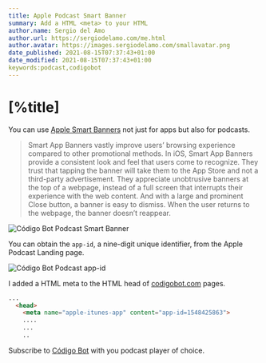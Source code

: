 ```yaml
---
title: Apple Podcast Smart Banner
summary: Add a HTML <meta> to your HTML
author.name: Sergio del Amo
author.url: https://sergiodelamo.com/me.html
author.avatar: https://images.sergiodelamo.com/smallavatar.png 
date_published: 2021-08-15T07:37:43+01:00
date_modified: 2021-08-15T07:37:43+01:00
keywords:podcast,codigobot
---
```


# [%title]

You can use [Apple Smart Banners](https://developer.apple.com/documentation/webkit/promoting_apps_with_smart_app_banners) not just for apps but also for podcasts.

> Smart App Banners vastly improve users’ browsing experience compared to other promotional methods. In iOS, Smart App Banners provide a consistent look and feel that users come to recognize. They trust that tapping the banner will take them to the App Store and not a third-party advertisement. They appreciate unobtrusive banners at the top of a webpage, instead of a full screen that interrupts their experience with the web content. And with a large and prominent Close button, a banner is easy to dismiss. When the user returns to the webpage, the banner doesn’t reappear.

![Código Bot Podcast Smart Banner](https://images.sergiodelamo.com/codigobot-apple-podcasts-smart-banner.jpg)

You can obtain the `app-id`, a nine-digit unique identifier, from the Apple Podcast Landing page. 

![Código Bot Podcast app-id](https://images.sergiodelamo.com/codigobot-apple-podcasts-app-id.png)

I added a HTML meta to the HTML head of [codigobot.com](https://codigobot.com) pages.

```html
...
  <head>
    <meta name="apple-itunes-app" content="app-id=1548425863">
    ....
    ...
    ..
```

Subscribe to [Código Bot](https://codigobot.com) with you podcast player of choice. 
